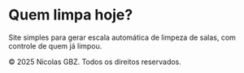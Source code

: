 # Quem limpa hoje?

Site simples para gerar escala automática de limpeza de salas, com controle de quem já limpou.

© 2025 Nicolas GBZ. Todos os direitos reservados.
